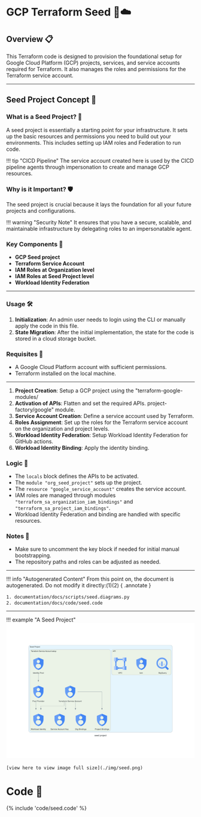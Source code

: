 # GCP Terraform Seed 🌱☁️

## Overview 📋

This Terraform code is designed to provision the foundational setup for Google Cloud Platform (GCP) projects, services, and service accounts required for Terraform. It also manages the roles and permissions for the Terraform service account.

---

## Seed Project Concept 🌱

### What is a Seed Project? 🤔

A seed project is essentially a starting point for your infrastructure. It sets up the basic resources and permissions you need to build out your environments. This includes setting up IAM roles and Federation to run code.

!!! tip "CICD Pipeline"
    The service account created here is used by the CICD pipeline agents through impersonation to create and manage GCP resources.

### Why is it Important? 🛡️

The seed project is crucial because it lays the foundation for all your future projects and configurations.

!!! warning "Security Note"
    It ensures that you have a secure, scalable, and maintainable infrastructure by delegating roles to an impersonatable agent.

### Key Components 🔑

- **GCP Seed project**
- **Terraform Service Account**
- **IAM Roles at Organization level**
- **IAM Roles at Seed Project level**
- **Workload Identity Federation**

---

### Usage 🛠️

1. **Initialization**: An admin user needs to login using the CLI or manually apply the code in this file.
2. **State Migration**: After the initial implementation, the state for the code is stored in a cloud storage bucket.

### Requisites 📝

- A Google Cloud Platform account with sufficient permissions.
- Terraform installed on the local machine.



---


1. **Project Creation**: Setup a GCP project using the "terraform-google-modules/
2. **Activation of APIs**: Flatten and set the required APIs.
project-factory/google" module.
3. **Service Account Creation**: Define a service account used by Terraform.
4. **Roles Assignment**: Set up the roles for the Terraform service account on the organization and project levels.
5. **Workload Identity Federation**: Setup Workload Identity Federation for GitHub actions.
6. **Workload Identity Binding**: Apply the identity binding.

### Logic 🧠

- The `locals` block defines the APIs to be activated.
- The `module "org_seed_project"` sets up the project.
- The `resource "google_service_account"` creates the service account.
- IAM roles are managed through modules `"terraform_sa_organization_iam_bindings"` and `"terraform_sa_project_iam_bindings"`.
- Workload Identity Federation and binding are handled with specific resources.

### Notes 📝

- Make sure to uncomment the key block if needed for initial manual bootstrapping.
- The repository paths and roles can be adjusted as needed.

---
!!! info "Autogenerated Content"
    From this point on, the document is autogenerated. Do not modify it directly:(1)(2)
    { .annotate }
    
    1. documentation/docs/scripts/seed.diagrams.py
    2. documentation/docs/code/seed.code

---
!!! example "A Seed Project"
    ![image info](./img/seed.png)

    [view here to view image full size](./img/seed.png)
# Code 📜

{% include 'code/seed.code' %}
